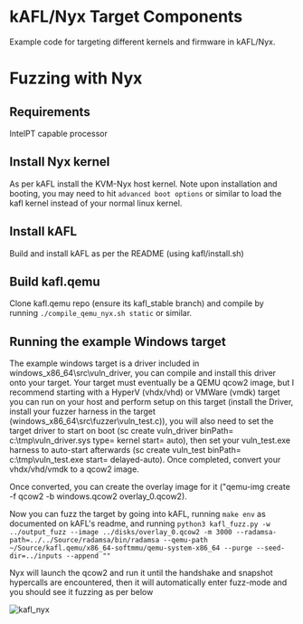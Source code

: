 # kAFL/Nyx Target Components

Example code for targeting different kernels and firmware in kAFL/Nyx.

# Fuzzing with Nyx

## Requirements

IntelPT capable processor

## Install Nyx kernel

As per kAFL install the KVM-Nyx host kernel.
Note upon installation and booting, you may need to hit `advanced boot options` or similar to load the kafl kernel instead of your normal linux kernel.

## Install kAFL

Build and install kAFL as per the README (using kafl/install.sh)

## Build kafl.qemu

Clone kafl.qemu repo (ensure its kafl_stable branch) and compile by running `./compile_qemu_nyx.sh static` or similar.

## Running the example Windows target

The example windows target is a driver included in windows_x86_64\src\vuln_driver, you can compile and install this driver onto your target.
Your target must eventually be a QEMU qcow2 image, but I recommend starting with a HyperV (vhdx/vhd) or VMWare (vmdk) target you can run on your host and perform setup on this target (install the Driver, install your fuzzer harness in the target (windows_x86_64\src\fuzzer\vuln_test.c)), you will also need to set the target driver to start on boot (sc create vuln_driver binPath= c:\tmp\vuln_driver.sys type= kernel start= auto), then set your vuln_test.exe harness to auto-start afterwards (sc create vuln_test binPath= c:\tmp\vuln_test.exe start= delayed-auto). Once completed, convert your vhdx/vhd/vmdk to a qcow2 image.

Once converted, you can create the overlay image for it ("qemu-img create -f qcow2 -b windows.qcow2 overlay_0.qcow2).

Now you can fuzz the target by going into kAFL, running `make env` as documented on kAFL's readme, and running `python3 kafl_fuzz.py -w ../output_fuzz --image ../disks/overlay_0.qcow2 -m 3000 --radamsa-path=../../Source/radamsa/bin/radamsa --qemu-path ~/Source/kafl.qemu/x86_64-softmmu/qemu-system-x86_64 --purge --seed-dir=../inputs --append ""`

Nyx will launch the qcow2 and run it until the handshake and snapshot hypercalls are encountered, then it will automatically enter fuzz-mode and you should see it fuzzing as per below 

![kafl_nyx](https://user-images.githubusercontent.com/16039802/160758127-6d195e9a-b08c-4317-aeb1-2f356f44ff52.png)
